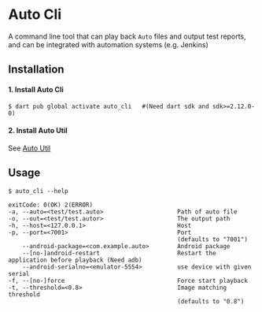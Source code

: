 # Auto Cli

A command line tool that can play back `Auto` files and output test reports, and can be integrated with automation systems (e.g. Jenkins)

## Installation

#### 1. Install Auto Cli
```
$ dart pub global activate auto_cli   #(Need dart sdk and sdk>=2.12.0-0)
```

#### 2. Install Auto Util
See [Auto Util](https://github.com/auto-flutter/auto_util)

## Usage

```
$ auto_cli --help
```
```
exitCode: 0(OK) 2(ERROR)
-a, --auto=<test/test.auto>                     Path of auto file
-o, --out=<test/test.autor>                     The output path
-h, --host=<127.0.0.1>                          Host
-p, --port=<7001>                               Port
                                                (defaults to "7001")
    --android-package=<com.example.auto>        Android package
    --[no-]android-restart                      Restart the application before playback (Need adb)
    --android-serialno=<emulator-5554>          use device with given serial
-f, --[no-]force                                Force start playback
-t, --threshold=<0.8>                           Image matching threshold
                                                (defaults to "0.8")
```
